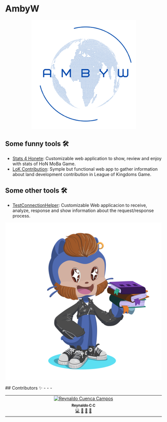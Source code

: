 # AmbyW
<p align="center"> <img src=".assets/AmbyW_transparent_background.png" alt="AmbyW" /> </p>


## Some funny tools 🛠️
 - [Stats 4 Honete](): Customizable web application to show, review and enjoy with stats of HoN MoBa Game.
 - [LoK Contribution](): Symple but functional web app to gather information about land development contribution in League of Kingdoms Game.


## Some other tools 🛠️
 - [TestConnectionHelper](): Customizable Web applicacion to receive, analyze, response and show information about the request/response process.


<p align="center"> <img src=".assets/octocat.png" alt="AmbyW" /> </p>
## Contributors ✨
 - - -
<table>
    <tbody>
        <tr>
            <td align="center" valign="top" width="14.28%">
                <a href="http://reynaldocc.github.io">
                    <img src="https://avatars3.githubusercontent.com/u/54678669?s=460&v=4" width="100px;" alt="Reynaldo Cuenca Campos"/>
                    <br />
                    <sub>
                        <b>Reynaldo C C</b>
                    </sub>
                </a>
                <br />
                <a href="https://github.com/ambyw/ambyw/commits?author=reynaldocc" title="Code">💻</a>
                <a href="https://github.com/ambyw/ambyw/commits?author=reynaldocc" title="Documentation">📖</a>
                <a href="#maintenance-reynaldocc" title="Maintenance">🚧</a>
                <a href="#ideas-reynaldocc" title="Ideas, Planning, & Feedback">🤔</a>
            </td>
        </tr>
    </tbody>
</table>


